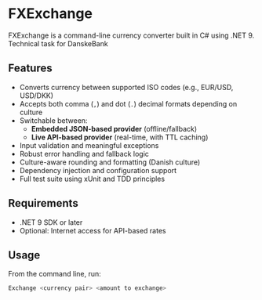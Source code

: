 # FXExchange

FXExchange is a command-line currency converter built in C# using .NET 9.  
Technical task for DanskeBank

## Features

- Converts currency between supported ISO codes (e.g., EUR/USD, USD/DKK)
- Accepts both comma (`,`) and dot (`.`) decimal formats depending on culture
- Switchable between:
  - **Embedded JSON-based provider** (offline/fallback)
  - **Live API-based provider** (real-time, with TTL caching)
- Input validation and meaningful exceptions
- Robust error handling and fallback logic
- Culture-aware rounding and formatting (Danish culture)
- Dependency injection and configuration support
- Full test suite using xUnit and TDD principles

## Requirements

- .NET 9 SDK or later
- Optional: Internet access for API-based rates

## Usage

From the command line, run:

```bash
Exchange <currency pair> <amount to exchange>
